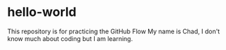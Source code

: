 # hello-world
This repository is for practicing the GitHub Flow
My name is Chad, I don't know much about coding but I am learning. 
